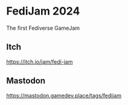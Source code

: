 # FediJam 2024
The first Fediverse GameJam

## Itch
https://itch.io/jam/fedi-jam

## Mastodon
https://mastodon.gamedev.place/tags/fedijam
